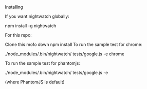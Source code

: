 Installing 

If you want nightwatch globally:

npm install -g nightwatch

For this repo:

Clone this mofo down
npm install
To run the sample test for chrome:

./node_modules/.bin/nightwatch/ tests/google.js -e chrome

To run the sample test for phantomjs:

./node_modules/.bin/nightwatch/ tests/google.js -e

(where PhantomJS is default)
